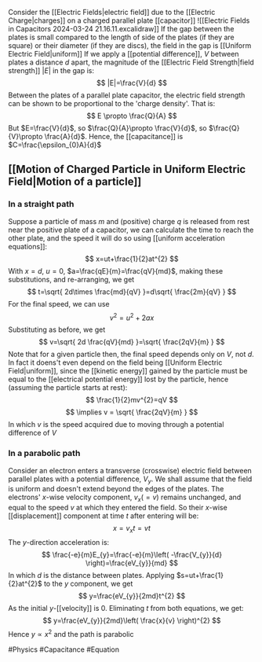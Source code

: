 Consider the [[Electric Fields|electric field]] due to the [[Electric Charge|charges]] on a charged parallel plate [[capacitor]]
![[Electric Fields in Capacitors 2024-03-24 21.16.11.excalidraw]]
If the gap between the plates is small compared to the length of side of the plates (if they are square) or their diameter (if they are discs), the field in the gap is [[Uniform Electric Field|uniform]]
If we apply a [[potential difference]], $V$ between plates a distance $d$ apart, the magnitude of the [[Electric Field Strength|field strength]] $|E|$ in the gap is:
$$
|E|=\frac{V}{d}
$$
Between the plates of a parallel plate capacitor, the electric field strength can be shown to be proportional to the 'charge density'. That is:
$$
E \propto \frac{Q}{A}
$$
But $E=\frac{V}{d}$, so $\frac{Q}{A}\propto \frac{V}{d}$, so $\frac{Q}{V}\propto \frac{A}{d}$. Hence, the [[capacitance]] is $C=\frac{\epsilon_{0}A}{d}$ 
## [[Motion of Charged Particle in Uniform Electric Field|Motion of a particle]]
### In a straight path
Suppose a particle of mass $m$ and (positive) charge $q$ is released from rest near the positive plate of a capacitor, we can calculate the time to reach the other plate, and the speed it will do so using [[uniform acceleration equations]]:
$$
x=ut+\frac{1}{2}at^{2}
$$
With $x=d$, $u=0$, $a=\frac{qE}{m}=\frac{qV}{md}$, making these substitutions, and re-arranging, we get
$$
t=\sqrt{ 2d\times \frac{md}{qV} }=d\sqrt{ \frac{2m}{qV} }
$$
For the final speed, we can use
$$
v^{2}=u^{2}+2ax
$$
Substituting as before, we get
$$
v=\sqrt{ 2d \frac{qV}{md} }=\sqrt{ \frac{2qV}{m} }
$$
Note that for a given particle then, the final speed depends only on $V$, not $d$. In fact it doens't even depend on the field being [[Uniform Electric Field|uniform]], since the [[kinetic energy]] gained by the particle must be equal to the [[electrical potential energy]] lost by the particle, hence (assuming the particle starts at rest):
$$
\frac{1}{2}mv^{2}=qV
$$
$$
\implies v = \sqrt{ \frac{2qV}{m} }
$$
In which $v$ is the speed acquired due to moving through a potential difference of $V$
### In a parabolic path
Consider an electron enters a transverse (crosswise) electric field between parallel plates with a potential difference, $V_{y}$. We shall assume that the field is uniform and doesn't extend beyond the edges of the plates. The electrons' $x$-wise velocity component, $v_{x}(=v)$ remains unchanged, and equal to the speed $v$ at which they entered the field. So their $x$-wise [[displacement]] component at time $t$ after entering will be:
$$
x=v_{x}t=vt
$$
The $y$-direction acceleration is:
$$
\frac{-e}{m}E_{y}=\frac{-e}{m}\left( -\frac{V_{y}}{d} \right)=\frac{eV_{y}}{md}
$$
In which $d$ is the distance between plates. Applying $s=ut+\frac{1}{2}at^{2}$ to the $y$ component, we get
$$
y=\frac{eV_{y}}{2md}t^{2}
$$
As the initial $y$-[[velocity]] is 0. Eliminating $t$ from both equations, we get:
$$
y=\frac{eV_{y}}{2md}\left( \frac{x}{v} \right)^{2}
$$
Hence $y\propto x^{2}$ and the path is parabolic

#Physics #Capacitance #Equation